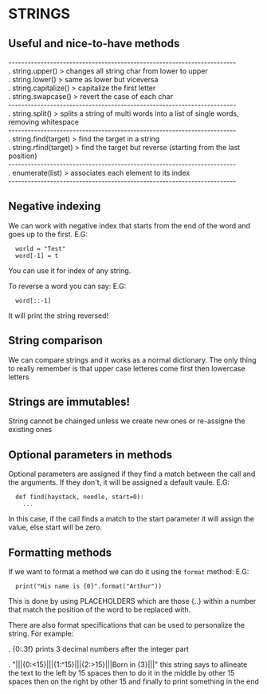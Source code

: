 # STRINGS
## Useful and nice-to-have methods
-----------------------------------------------------------------------<br>
. string.upper()  >  changes all string char from lower to upper<br>
. string.lower()  >  same as lower but viceversa<br>
. string.capitalize()  >  capitalize the first letter<br>
. string.swapcase()  >  revert the case of each char<br>
-----------------------------------------------------------------------<br>
. string.split()  >  splits a string of multi words into a list of single words, removing whitespace<br>
-----------------------------------------------------------------------<br>
. string.find(target) > find the target in a string<br>
. string.rfind(target) > find the target but reverse (starting from the last position)<br>
-----------------------------------------------------------------------<br>
. enumerate(list)  > associates each element to its index<br>
-----------------------------------------------------------------------<br>


## Negative indexing
We can work with negative index that starts from the end of the word and goes up to the first.
E.G:
```
  world = "Test"
  word[-1] = t
```
You can use it for index of any string.

To reverse a word you can say:
E.G:
```
  word[::-1]
```
It will print the string reversed!


## String comparison
We can compare strings and it works as a normal dictionary.
The only thing to really remember is that upper case letteres come first then lowercase letters

## Strings are immutables!
String cannot be chainged unless we create new ones or re-assigne the existing ones

## Optional parameters in methods
Optional parameters are assigned if they find a match between the call and the arguments.
If they don't, it will be assigned a default vaule.
E.G:
```
  def find(haystack, needle, start=0):
    ...
```
In this case, if the call finds a match to the start parameter it will
assign the value, else start will be zero.


## Formatting methods
If we want to format a method we can do it using the ```format``` method:
E.G:
```
  print("His name is {0}".format("Arthur"))
```
This is done by using PLACEHOLDERS which are those {..} within a number
that match the position of the word to be replaced with.

There are also format specifications that can be used to personalize the
string. For example:

  .  {0:.3f} prints 3 decimal numbers after the integer part

  .  "|||{0:<15}|||{1:^15}|||{2:>15}|||Born in {3}|||" this string says
      to allineate the text to the left by 15 spaces
      then to do it in the middle by other 15 spaces
      then on the right by other 15 and finally to print something in the
      end
